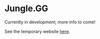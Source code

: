 Jungle.GG
=========

Currently in development; more info to come! 

See the temporary website [here](http://jungle-gg.herokuapp.com).
